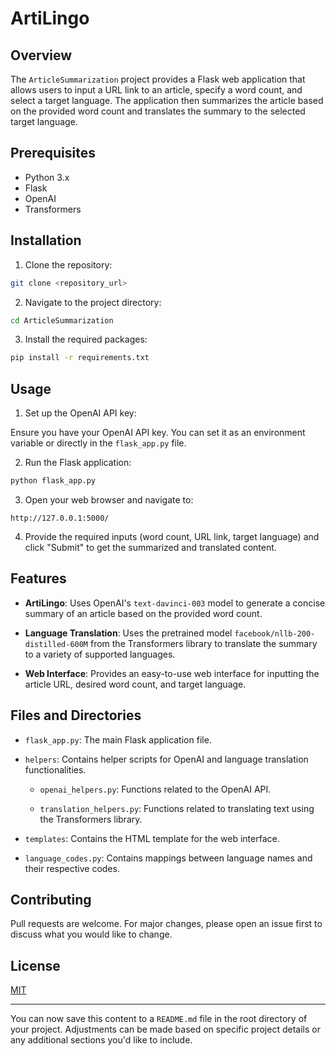 # ArtiLingo

## Overview

The `ArticleSummarization` project provides a Flask web application that allows users to input a URL link to an article, specify a word count, and select a target language. The application then summarizes the article based on the provided word count and translates the summary to the selected target language.

## Prerequisites

- Python 3.x
- Flask
- OpenAI
- Transformers

## Installation

1. Clone the repository:

```bash
git clone <repository_url>
```

2. Navigate to the project directory:

```bash
cd ArticleSummarization
```

3. Install the required packages:

```bash
pip install -r requirements.txt
```

## Usage

1. Set up the OpenAI API key:

Ensure you have your OpenAI API key. You can set it as an environment variable or directly in the `flask_app.py` file.

2. Run the Flask application:

```bash
python flask_app.py
```

3. Open your web browser and navigate to:

```
http://127.0.0.1:5000/
```

4. Provide the required inputs (word count, URL link, target language) and click "Submit" to get the summarized and translated content.

## Features

- **ArtiLingo**: Uses OpenAI's `text-davinci-003` model to generate a concise summary of an article based on the provided word count.
  
- **Language Translation**: Uses the pretrained model `facebook/nllb-200-distilled-600M` from the Transformers library to translate the summary to a variety of supported languages.

- **Web Interface**: Provides an easy-to-use web interface for inputting the article URL, desired word count, and target language.

## Files and Directories

- `flask_app.py`: The main Flask application file.
  
- `helpers`: Contains helper scripts for OpenAI and language translation functionalities.
  
  - `openai_helpers.py`: Functions related to the OpenAI API.
  
  - `translation_helpers.py`: Functions related to translating text using the Transformers library.

- `templates`: Contains the HTML template for the web interface.

- `language_codes.py`: Contains mappings between language names and their respective codes.

## Contributing

Pull requests are welcome. For major changes, please open an issue first to discuss what you would like to change.

## License

[MIT](https://choosealicense.com/licenses/mit/)

---

You can now save this content to a `README.md` file in the root directory of your project. Adjustments can be made based on specific project details or any additional sections you'd like to include.

